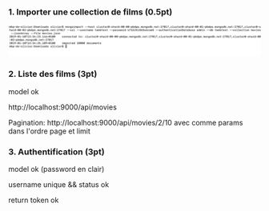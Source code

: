 ### 1. Importer une collection de films (0.5pt)

![](img/p1.png)

### 2. Liste des films (3pt)

model ok

http://localhost:9000/api/movies

Pagination: http://localhost:9000/api/movies/2/10 avec comme params dans l'ordre page et limit

### 3. Authentification (3pt)

model ok (password en clair)

username unique && status ok

return token ok



